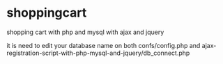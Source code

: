 # shoppingcart
shopping cart with php and mysql with ajax and jquery

it is need to edit your database name on both confs/config.php and ajax-registration-script-with-php-mysql-and-jquery/db_connect.php
